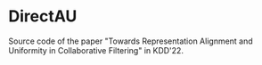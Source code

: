 # DirectAU
Source code of the paper "Towards Representation Alignment and Uniformity in Collaborative Filtering" in KDD'22.
